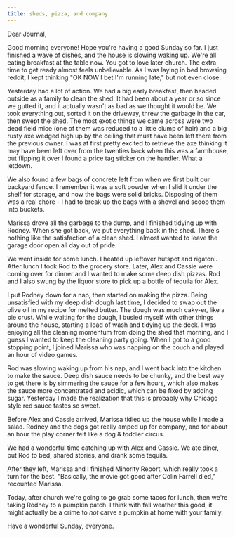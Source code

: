 ```yaml
---
title: sheds, pizza, and company
---
```


Dear Journal,

Good morning everyone! Hope you're having a good Sunday so far. I just
finished a wave of dishes, and the house is slowing waking up. We're all
eating breakfast at the table now. You got to love later church. The
extra time to get ready almost feels unbelievable. As I was laying in
bed browsing reddit, I kept thinking "OK NOW I bet I'm running late,"
but not even close.

Yesterday had a lot of action. We had a big early breakfast, then headed
outside as a family to clean the shed. It had been about a year or so
since we gutted it, and it actually wasn't as bad as we thought it would
be. We took everything out, sorted it on the driveway, threw the garbage
in the car, then swept the shed. The most exotic things we came across
were two dead field mice (one of them was reduced to a little clump of
hair) and a big rusty axe wedged high up by the ceiling that must have
been left there from the previous owner. I was at first pretty excited
to retrieve the axe thinking it may have been left over from the
twenties back when this was a farmhouse, but flipping it over I found a
price tag sticker on the handler. What a letdown.

We also found a few bags of concrete left from when we first built our
backyard fence. I remember it was a soft powder when I slid it under the
shelf for storage, and now the bags were solid bricks. Disposing of them
was a real chore - I had to break up the bags with a shovel and scoop
them into buckets.

Marissa drove all the garbage to the dump, and I finished tidying up
with Rodney. When she got back, we put everything back in the shed.
There's nothing like the satisfaction of a clean shed. I almost wanted
to leave the garage door open all day out of pride.

We went inside for some lunch. I heated up leftover hutspot and
rigatoni. After lunch I took Rod to the grocery store. Later, Alex and
Cassie were coming over for dinner and I wanted to make some deep dish
pizzas. Rod and I also swung by the liquor store to pick up a bottle of
tequila for Alex.

I put Rodney down for a nap, then started on making the pizza. Being
unsatisfied with my deep dish dough last time, I decided to swap out the
olive oil in my recipe for melted butter. The dough was much caky-er,
like a pie crust. While waiting for the dough, I busied myself with
other things around the house, starting a load of wash and tidying up
the deck. I was enjoying all the cleaning momentum from doing the shed
that morning, and I guess I wanted to keep the cleaning party going.
When I got to a good stopping point, I joined Marissa who was napping on
the couch and played an hour of video games.

Rod was slowing waking up from his nap, and I went back into the kitchen
to make the sauce. Deep dish sauce needs to be chunky, and the best way
to get there is by simmering the sauce for a few hours, which also makes
the sauce more concentrated and acidic, which can be fixed by adding
sugar. Yesterday I made the realization that this is probably why
Chicago style red sauce tastes so sweet.

Before Alex and Cassie arrived, Marissa tidied up the house while I made
a salad. Rodney and the dogs got really amped up for company, and for
about an hour the play corner felt like a dog & toddler circus.

We had a wonderful time catching up with Alex and Cassie. We ate diner,
put Rod to bed, shared stories, and drank some tequila.

After they left, Marissa and I finished Minority Report, which really
took a turn for the best. "Basically, the movie got good after Colin
Farrell died," recounted Marissa.

Today, after church we're going to go grab some tacos for lunch, then
we're taking Rodney to a pumpkin patch. I think with fall weather this
good, it might actually be a crime to *not* carve a pumpkin at home with
your family.

Have a wonderful Sunday, everyone.

